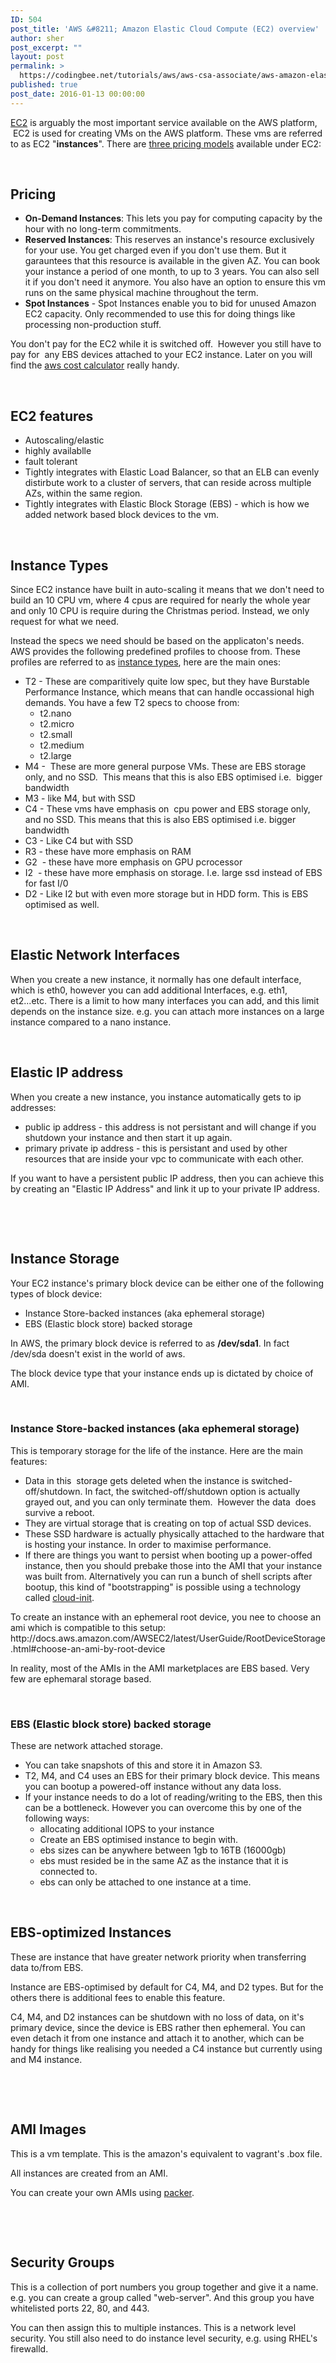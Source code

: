 ```yaml
---
ID: 504
post_title: 'AWS &#8211; Amazon Elastic Cloud Compute (EC2) overview'
author: sher
post_excerpt: ""
layout: post
permalink: >
  https://codingbee.net/tutorials/aws/aws-csa-associate/aws-amazon-elastic-cloud-compute-ec2-overview
published: true
post_date: 2016-01-13 00:00:00
---
```

<a href="https://aws.amazon.com/ec2/" rel="nofollow">EC2</a> is arguably the most important service available on the AWS platform,  EC2 is used for creating VMs on the AWS platform. These vms are referred to as EC2 "<strong>instances</strong>". There are <a href="https://aws.amazon.com/ec2/pricing/" rel="nofollow">three pricing models</a> available under EC2:

&nbsp;
<h2>Pricing</h2>
<ul>
	<li><strong>On-Demand Instances</strong>: This lets you pay for computing capacity by the hour with no long-term commitments.</li>
	<li><strong>Reserved Instances</strong>: This reserves an instance's resource exclusively for your use. You get charged even if you don't use them. But it garauntees that this resource is available in the given AZ. You can book your instance a period of one month, to up to 3 years. You can also sell it if you don't need it anymore. You also have an option to ensure this vm runs on the same physical machine throughout the term.</li>
	<li><strong>Spot Instances</strong> - Spot Instances enable you to bid for unused Amazon EC2 capacity. Only recommended to use this for doing things like processing non-production stuff.</li>
</ul>
You don't pay for the EC2 while it is switched off.  However you still have to pay for  any EBS devices attached to your EC2 instance.
Later on you will find the <a href="http://calculator.s3.amazonaws.com/index.html">aws cost calculator</a> really handy.

&nbsp;
<h2>EC2 features</h2>
<ul>
	<li>Autoscaling/elastic</li>
	<li>highly availablle</li>
	<li>fault tolerant</li>
	<li>Tightly integrates with Elastic Load Balancer, so that an ELB can evenly distirbute work to a cluster of servers, that can reside across multiple AZs, within the same region.</li>
	<li>Tightly integrates with Elastic Block Storage (EBS) - which is how we added network based block devices to the vm.</li>
</ul>
&nbsp;
<h2>Instance Types</h2>
Since EC2 instance have built in auto-scaling it means that we don't need to build an 10 CPU vm, where 4 cpus are required for nearly the whole year and only 10 CPU is require during the Christmas period. Instead, we only request for what we need.

Instead the specs we need should be based on the applicaton's needs. AWS provides the following predefined profiles to choose from. These profiles are referred to as <a href="https://aws.amazon.com/ec2/instance-types/">instance types</a>, here are the main ones:
<ul>
	<li>T2 - These are comparitively quite low spec, but they have Burstable Performance Instance, which means that can handle occassional high demands. You have a few T2 specs to choose from:
<ul>
	<li>t2.nano</li>
	<li>t2.micro</li>
	<li>t2.small</li>
	<li>t2.medium</li>
	<li>t2.large</li>
</ul>
</li>
	<li>M4 -  These are more general purpose VMs. These are EBS storage only, and no SSD.  This means that this is also EBS optimised i.e.  bigger bandwidth</li>
	<li>M3 - like M4, but with SSD</li>
	<li>C4 - These vms have emphasis on  cpu power and EBS storage only, and no SSD. This means that this is also EBS optimised i.e. bigger bandwidth</li>
	<li>C3 - Like C4 but with SSD</li>
	<li>R3 - these have more emphasis on RAM</li>
	<li>G2  - these have more emphasis on GPU pcrocessor</li>
	<li>I2  - these have more emphasis on storage. I.e. large ssd instead of EBS for fast I/0</li>
	<li>D2 - Like I2 but with even more storage but in HDD form. This is EBS optimised as well.</li>
</ul>
&nbsp;
<h2>Elastic Network Interfaces</h2>
When you create a new instance, it normally has one default interface, which is eth0, however you can add additional Interfaces, e.g. eth1, et2...etc. There is a limit to how many interfaces you can add, and this limit depends on the instance size. e.g. you can attach more instances on a large instance compared to a nano instance.

&nbsp;
<h2>Elastic IP address</h2>
When you create a new instance, you instance automatically gets to ip addresses:
<ul>
	<li>public ip address - this address is not persistant and will change if you shutdown your instance and then start it up again.</li>
	<li>primary private ip address - this is persistant and used by other resources that are inside your vpc to communicate with each other.</li>
</ul>
If you want to have a persistent public IP address, then you can achieve this by creating an "Elastic IP Address" and link it up to your private IP address.

&nbsp;

&nbsp;
<h2><strong>Instance Storage</strong></h2>
Your EC2 instance's primary block device can be either one of the following types of block device:
<ul>
	<li>Instance Store-backed instances (aka ephemeral storage)</li>
	<li>EBS (Elastic block store) backed storage</li>
</ul>
In AWS, the primary block device is referred to as <strong>/dev/sda1</strong>. In fact /dev/sda doesn't exist in the world of aws.

The block device type that your instance ends up is dictated by choice of AMI.

&nbsp;
<h3><strong>Instance Store-backed instances (aka ephemeral storage)</strong></h3>
This is temporary storage for the life of the instance. Here are the main features:
<ul>
	<li>Data in this  storage gets deleted when the instance is switched-off/shutdown. In fact, the switched-off/shutdown option is actually grayed out, and you can only terminate them.   However the data  does survive a reboot.</li>
	<li>They are virtual storage that is creating on top of actual SSD devices.</li>
	<li>These SSD hardware is actually physically attached to the hardware that is hosting your instance. In order to maximise performance.</li>
	<li>If there are things you want to persist when booting up a power-offed instance, then you should prebake those into the AMI that your instance was built from. Alternatively you can run a bunch of shell scripts after bootup, this kind of "bootstrapping" is possible using a technology called <a href="http://codingbee.net/tutorials/aws/aws-bootstrapping-ec2-using-cloud-init/">cloud-init</a>.</li>
</ul>
To create an instance with an ephemeral root device, you nee to choose an ami which is compatible to this setup:
http://docs.aws.amazon.com/AWSEC2/latest/UserGuide/RootDeviceStorage.html#choose-an-ami-by-root-device

In reality, most of the AMIs in the AMI marketplaces are EBS based. Very few are ephemaral storage based.

&nbsp;
<h3><strong>EBS (Elastic block store) backed storage</strong></h3>
These are network attached storage.
<ul>
	<li>You can take snapshots of this and store it in Amazon S3.</li>
	<li>T2, M4, and C4 uses an EBS for their primary block device. This means you can bootup a powered-off instance without any data loss.</li>
	<li>If your instance needs to do a lot of reading/writing to the EBS, then this can be a bottleneck. However you can overcome this by one of the following ways:
<ul>
	<li>allocating additional IOPS to your instance</li>
	<li>Create an EBS optimised instance to begin with.</li>
	<li>ebs sizes can be anywhere between 1gb to 16TB (16000gb)</li>
	<li>ebs must resided be in the same AZ as the instance that it is connected to.</li>
	<li>ebs can only be attached to one instance at a time.</li>
</ul>
</li>
</ul>
&nbsp;
<h2><strong>EBS-optimized Instances</strong></h2>
These are instance that have greater network priority when transferring data to/from EBS.

Instance are EBS-optimised by default for C4, M4, and D2 types. But for the others there is additional fees to enable this feature.

C4, M4, and D2 instances can be shutdown with no loss of data, on it's primary device, since the device is EBS rather then ephemeral. You can even detach it from one instance and attach it to another, which can be handy for things like realising you needed a C4 instance but currently using and M4 instance.

&nbsp;

&nbsp;
<h2>AMI Images</h2>
This is a vm template. This is the amazon's equivalent to vagrant's .box file.

All instances are created from an AMI.

You can create your own AMIs using <a href="https://www.packer.io/docs/builders/amazon.html">packer</a>.

&nbsp;

&nbsp;
<h2>Security Groups</h2>
This is a collection of port numbers you group together and give it a name. e.g. you can create a group called "web-server". And this group you have whitelisted ports 22, 80, and 443.

You can then assign this to multiple instances. This is a network level security. You still also need to do instance level security, e.g. using RHEL's firewalld.

&nbsp;